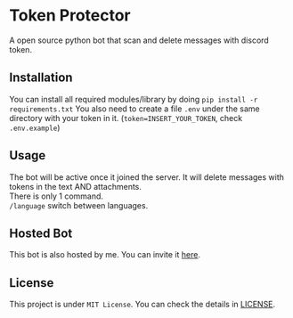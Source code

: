 # Token Protector

A open source python bot that scan and delete messages with discord token.

## Installation

You can install all required modules/library by doing `pip install -r requirements.txt`
You also need to create a file `.env` under the same directory with your token in it. (`token=INSERT_YOUR_TOKEN`, check `.env.example`)

## Usage

The bot will be active once it joined the server. It will delete messages with tokens in the text AND attachments.</br>
There is only 1 command.</br>
`/language` switch between languages.

## Hosted Bot

This bot is also hosted by me. You can invite it [here](https://discord.com/api/oauth2/authorize?client_id=1015401626632212560&permissions=11264&scope=bot).

## License

This project is under `MIT License`. You can check the details in [LICENSE](/LICENSE).
